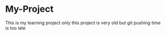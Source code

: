 # My-Project
This is my learning project only this project is very old but git pushing time is too late
